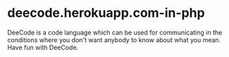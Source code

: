 # deecode.herokuapp.com-in-php

DeeCode is a code language which can be used for communicating in the conditions where you don't want anybody to know about what you mean. Have fun with DeeCode.
